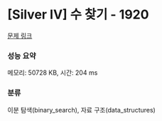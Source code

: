 # [Silver IV] 수 찾기 - 1920 

[문제 링크](https://www.acmicpc.net/problem/1920) 

### 성능 요약

메모리: 50728 KB, 시간: 204 ms

### 분류

이분 탐색(binary_search), 자료 구조(data_structures)

